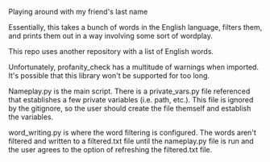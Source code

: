 Playing around with my friend's last name

Essentially, this takes a bunch of words in the English language, filters them, and prints them out in a way involving some sort of wordplay.

This repo uses another repository with a list of English words.

Unfortunately, profanity_check has a multitude of warnings when imported. It's possible that this library won't be supported for too long.

Nameplay.py is the main script.
There is a private_vars.py file referenced that establishes a few private variables (i.e. path, etc.). This file is ignored by the gitignore, so the user should create the file themself and establish the variables.

word_writing.py is where the word filtering is configured. The words aren't filtered and written to a filtered.txt file until the nameplay.py file is run and the user agrees to the option of refreshing the filtered.txt file.